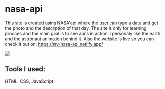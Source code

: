 # nasa-api
This site is created using NASA'api where the user can type a date and get the photo and the description of that day. The site is only for learning
procces and the main goal is to see api's in action. I personaly like the earth and the astronaut animation behind it.
Also the website is live so you can check it out on: https://my-nasa-api.netlify.app/

<img src="https://i.ibb.co/WycsWH5/nasaapi.png" >

<h2>Tools I used:</h2>
HTML, CSS, JavaScript
